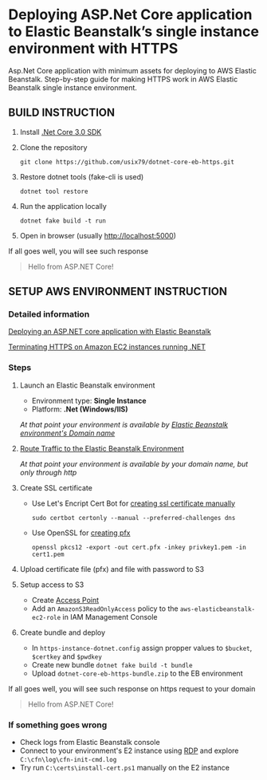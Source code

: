 # Deploying ASP.Net Core application to Elastic Beanstalk’s single instance environment with HTTPS

Asp.Net Core application with minimum assets for deploying to AWS Elastic Beanstalk.
Step-by-step guide for making HTTPS work in AWS Elastic Beanstalk single instance environment.

## BUILD INSTRUCTION

1. Install [.Net Core 3.0 SDK](https://dotnet.microsoft.com/download/dotnet-core/3.0)

2. Clone the repository

    `git clone https://github.com/usix79/dotnet-core-eb-https.git`

3. Restore dotnet tools (fake-cli is used)

    `dotnet tool restore`

4. Run the application locally

    `dotnet fake build -t run`

5. Open in browser (usually [http://localhost:5000](http://localhost:5000))

If all goes well, you will see such response  
> Hello from ASP.NET Core!

## SETUP AWS ENVIRONMENT INSTRUCTION

### Detailed information

[Deploying an ASP.NET core application with Elastic Beanstalk](https://docs.aws.amazon.com/elasticbeanstalk/latest/dg/dotnet-core-tutorial.html)

[Terminating HTTPS on Amazon EC2 instances running .NET](https://docs.aws.amazon.com/elasticbeanstalk/latest/dg/SSLNET.SingleInstance.html)

### Steps

1. Launch an Elastic Beanstalk environment  
    * Environment type: **Single Instance**
    * Platform: **.Net (Windows/IIS)**

    *At that point your environment is available by [Elastic Beanstalk environment's Domain name](https://docs.aws.amazon.com/elasticbeanstalk/latest/dg/customdomains.html)*

2. [Route Traffic to the Elastic Beanstalk Environment](https://docs.aws.amazon.com/Route53/latest/DeveloperGuide/routing-to-beanstalk-environment.html)

    *At that point your environment is available by your domain name, but only through http*

3. Create SSL certificate
    * Use Let's Encript Cert Bot for [creating ssl certificate manually](https://certbot.eff.org/docs/using.html#manual)

        `sudo certbot certonly --manual --preferred-challenges dns`

    * Use OpenSSL for [creating pfx](https://www.ssl.com/how-to/create-a-pfx-p12-certificate-file-using-openssl/)

        `openssl pkcs12 -export -out cert.pfx -inkey privkey1.pem -in cert1.pem`

4. Upload certificate file (pfx) and file with password to S3

5. Setup access to S3
    * Create [Access Point](https://docs.aws.amazon.com/AmazonS3/latest/dev/creating-access-points.html)
    * Add an `AmazonS3ReadOnlyAccess` policy to the `aws-elasticbeanstalk-ec2-role` in IAM Management Console

6. Create bundle and deploy
    * In `https-instance-dotnet.config` assign propper values to `$bucket`, `$certkey` and `$pwdkey`
    * Create new bundle `dotnet fake build -t bundle`
    * Upload `dotnet-core-eb-https-bundle.zip` to the EB environment

If all goes well, you will see such response on https request to your domain
> Hello from ASP.NET Core!

### If something goes wrong

* Check logs from Elastic Beanstalk console
* Connect to your environment's E2 instance using [RDP](https://docs.amazonaws.cn/en_us/AWSEC2/latest/WindowsGuide/connecting_to_windows_instance.html) and explore `C:\cfn\log\cfn-init-cmd.log`
* Try run `C:\certs\install-cert.ps1` manually on the E2 instance  
